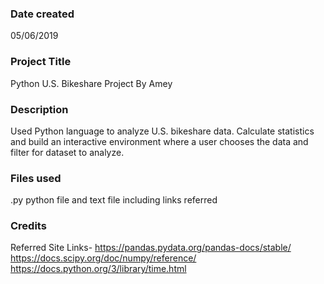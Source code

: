 ### Date created
05/06/2019

### Project Title
Python U.S. Bikeshare Project By Amey

### Description
Used Python language to analyze U.S. bikeshare data. Calculate statistics and build an interactive environment where a user chooses the data and filter for dataset to analyze.

### Files used
.py python file and text file including links referred 

### Credits
Referred Site Links-
https://pandas.pydata.org/pandas-docs/stable/
https://docs.scipy.org/doc/numpy/reference/
https://docs.python.org/3/library/time.html


